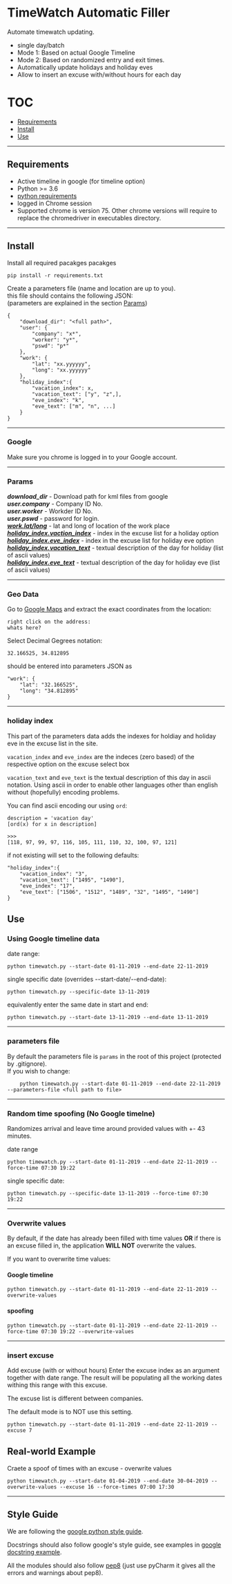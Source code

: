 # TimeWatch Automatic Filler

Automate timewatch updating.
* single day/batch
* Mode 1: Based on actual Google Timeline
* Mode 2: Based on randomized entry and exit times.
* Automatically update holidays and holiday eves
* Allow to insert an excuse with/without hours for each day


# TOC
* [Requirements](##Requirements)  
* [Install](##Install)  
* [Use](##Use)
---


## Requirements
* Active timeline in google (for timeline option)
* Python >= 3.6 
* [python requirements](requirements.txt)
* logged in Chrome session
* Supported chrome is version 75. Other chrome versions will require to replace the chromedriver in executables directory.
---


## Install
Install all required pacakges pacakges
```
pip install -r requirements.txt
```
Create a parameters file (name and location are up to you).  
this file should contains the following JSON:  
(parameters are explained in the section [Params](#params))
```
{
    "download_dir": "<full path>",
    "user": {
        "company": "x*", 
        "worker": "y*",
        "pswd": "p*"
    },
    "work": {
        "lat": "xx.yyyyyy",
        "long": "xx.yyyyyy"
    },
    "holiday_index":{
        "vacation_index": x,
        "vacation_text": ["y", "z",],
        "eve_index": "k",
        "eve_text": ["m", "n", ...]
    }
}

``` 
---
### Google
Make sure you chrome is logged in to your Google account.

---
### Params
**_download_dir_** - Download path for kml files from google  
**_user.company_** - Company ID No.  
**_user.worker_** - Workder ID No.  
**_user.pswd_** - password for login.  
[**_work.lat/long_**](###geo_data) - lat and long of location of the work place
[**_holiday_index.vaction_index_**](#holiday-index) - index in the excuse list for a holiday option
[**_holiday_index.eve_index_**](#holiday-index) - index in the excuse list for holiday eve option
[**_holiday_index.vacation_text_**](#holiday-index) - textual description of the day for holiday (list of ascii values)  
[**_holiday_index.eve_text_**](#holiday-index) - textual description of the day for holiday eve (list of ascii values)  


---
### Geo Data
  
Go to [Google Maps](https://www.google.co.il/maps) 
and extract the exact coordinates from the location:

    right click on the address:
    whats here?
    
Select Decimal Gegrees notation:
    
    32.166525, 34.812895 

should be entered into parameters JSON as
    
    "work": {
        "lat": "32.166525",
        "long": "34.812895"
    }
    

---

### holiday index
This part of the parameters data adds the indexes for holdiay and holiday eve in the excuse list in the site.

`vacation_index` and `eve_index` are the indeces (zero based) of the respective option on the excuse select box

`vacation_text` and `eve_text` is the textual description of this day in ascii notation.
Using ascii in order to enable other languages other than english without (hopefully) encoding problems.

You can find ascii encoding our using `ord`:
```
description = 'vacation day'
[ord(x) for x in description]

>>>
[118, 97, 99, 97, 116, 105, 111, 110, 32, 100, 97, 121]
```


if not existing will set to the following defaults:
```
"holiday_index":{
    "vacation_index": "3",
    "vacation_text": ["1495", "1490"],
    "eve_index": "17",
    "eve_text": ["1506", "1512", "1489", "32", "1495", "1490"]
}
```

## Use


### Using Google timeline data
date range:
    
    python timewatch.py --start-date 01-11-2019 --end-date 22-11-2019

single specific date (overrides --start-date/--end-date):
```
python timewatch.py --specific-date 13-11-2019
```
equivalently enter the same date in start and end:
```
python timewatch.py --start-date 13-11-2019 --end-date 13-11-2019
```
---
### parameters file
By default the parameters file is `params` in the root of this project (protected by .gitignore).  
If you wish to change:

```
    python timewatch.py --start-date 01-11-2019 --end-date 22-11-2019 --parameters-file <full path to file>
```
---

### Random time spoofing (No Google timelne)
Randomizes arrival and leave time around provided values with +- 43 minutes. 
    
date range
```
python timewatch.py --start-date 01-11-2019 --end-date 22-11-2019 --force-time 07:30 19:22
```
single specific date:
```
python timewatch.py --specific-date 13-11-2019 --force-time 07:30 19:22
```
---

### Overwrite values
By default, if the date has already been filled with time values **OR** if there is an excuse filled in, the application **WILL NOT** overwrite the values.

If you want to overwrite time values:
#### Google timeline
```
python timewatch.py --start-date 01-11-2019 --end-date 22-11-2019 --overwrite-values
```
#### spoofing
```
python timewatch.py --start-date 01-11-2019 --end-date 22-11-2019 --force-time 07:30 19:22 --overwrite-values
```
__________________________

### insert excuse
Add excuse (with or without hours)
Enter the excuse index as an argument together with date range. 
The result will be populating all the working dates withing this range with this excuse.

The excuse list is different between companies.

The default mode is to NOT use this setting.
```
python timewatch.py --start-date 01-11-2019 --end-date 22-11-2019 --excuse 7
```

## Real-world Example
Craete a spoof of times with an excuse - overwrite values
```
python timewatch.py --start-date 01-04-2019 --end-date 30-04-2019 --overwrite-values --excuse 16 --force-times 07:00 17:30
```
_________________
## Style Guide

We are following the [google python style guide](https://google.github.io/styleguide/pyguide.html).

Docstrings should also follow google's style guide, see examples in [google docstring example](http://sphinxcontrib-napoleon.readthedocs.io/en/latest/example_google.html).

All the modules should also follow [pep8](https://www.python.org/dev/peps/pep-0008/) (just use pyCharm it gives all the errors and warnings about pep8).



